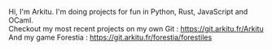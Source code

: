 Hi, I'm Arkitu. I'm doing projects for fun in Python, Rust, JavaScript and OCaml.  
Checkout my most recent projects on my own Git : https://git.arkitu.fr/Arkitu  
And my game Forestia : https://git.arkitu.fr/forestia/forestiles
